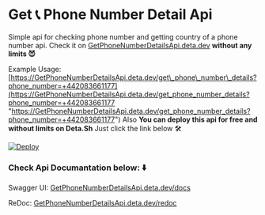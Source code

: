 # Get 📞 Phone Number Detail Api

Simple api for checking phone number and getting country of a phone number api.
Check it on [GetPhoneNumberDetailsApi.deta.dev](GetPhoneNumberDetailsApi.deta.dev "GetPhoneNumberDetailsApi.deta.dev")  **without any limits 😈**

Example Usage:  [https://GetPhoneNumberDetailsApi.deta.dev/get\_phone\_number\_details?phone_number=+442083661177](https://GetPhoneNumberDetailsApi.deta.dev/get_phone_number_details?phone_number=+442083661177 "https://GetPhoneNumberDetailsApi.deta.dev/get_phone_number_details?phone_number=+442083661177")
Also **You can deploy this api for free and without limits on Deta.Sh** Just click the link below 🛠️

[![Deploy](https://button.deta.dev/1/svg)](https://go.deta.dev/deploy?repo=https://github.com/mehmetcanfarsak/GetPhoneNumberDetailsApi)

### Check Api Documantation below: ⬇️
Swagger UI:  [GetPhoneNumberDetailsApi.deta.dev/docs](https://GetPhoneNumberDetailsApi.deta.dev/docs "GetPhoneNumberDetailsApi.deta.dev/docs")

ReDoc: [GetPhoneNumberDetailsApi.deta.dev/redoc](https://GetPhoneNumberDetailsApi.deta.dev/redoc "GetPhoneNumberDetailsApi.deta.dev/redoc")
